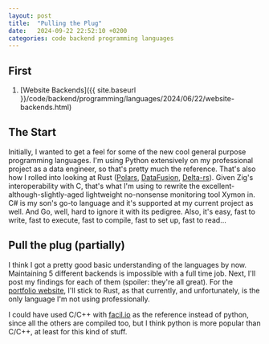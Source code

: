 ```yaml
---
layout: post
title:  "Pulling the Plug"
date:   2024-09-22 22:52:10 +0200
categories: code backend programming languages
---
```


## First
1. [Website Backends]({{ site.baseurl }}/code/backend/programming/languages/2024/06/22/website-backends.html)

## The Start
Initially, I wanted to get a feel for some of the new cool general purpose programming languages.  I'm using Python extensively on my professional project as a data engineer, so that's pretty much the reference.  That's also how I rolled into looking at Rust ([Polars](https://pola.rs/), [DataFusion](https://datafusion.apache.org/), [Delta-rs](https://delta-io.github.io/delta-rs/)).  Given Zig's interoperability with C, that's what I'm using to rewrite the excellent-although-slightly-aged lightweight no-nonsense monitoring tool Xymon in.  C# is my son's go-to language and it's supported at my current project as well. And Go, well, hard to ignore it with its pedigree.  Also, it's easy, fast to write, fast to execute, fast to compile, fast to set up, fast to read... 

## Pull the plug (partially)

I think I got a pretty good basic understanding of the languages by now.  Maintaining 5 different backends is impossible with a full time job.
Next, I'll post my findings for each of them (spoiler: they're all great).  For the [portfolio website](https://flexworks.eu), I'll stick to Rust, as that currently, and unfortunately, is the only language I'm not using professionally.

I could have used C/C++ with [facil.io](https://facil.io/) as the reference instead of python, since all the others are compiled too, but I think python is more popular than C/C++, at least for this kind of stuff.  




